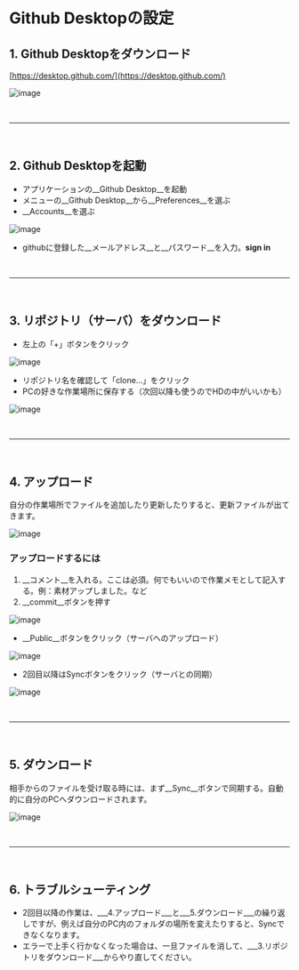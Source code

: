 

# Github Desktopの設定


## 1. Github Desktopをダウンロード


[https://desktop.github.com/](https://desktop.github.com/)


![image](https://yonekura907.github.io/account/img/githubdesktopurl.png)



&nbsp;
&nbsp;

----

&nbsp;
&nbsp;

## 2. Github Desktopを起動



* アプリケーションの__Github Desktop__を起動
* メニューの__Github Desktop__から__Preferences__を選ぶ
* __Accounts__を選ぶ


![image](https://yonekura907.github.io/account/img/githubdesktop00.png)

* githubに登録した__メールアドレス__と__パスワード__を入力。__sign in__



&nbsp;
&nbsp;

----

&nbsp;
&nbsp;



## 3. リポジトリ（サーバ）をダウンロード

* 左上の「+」ボタンをクリック

![image](https://yonekura907.github.io/account/img/githubdesktop01.png)

* リポジトリ名を確認して「clone...」をクリック
* PCの好きな作業場所に保存する（次回以降も使うのでHDの中がいいかも）

![image](https://yonekura907.github.io/account/img/githubdesktop02.png)


&nbsp;
&nbsp;

----

&nbsp;
&nbsp;


## 4. アップロード

自分の作業場所でファイルを追加したり更新したりすると、更新ファイルが出てきます。

![image](https://yonekura907.github.io/account/img/push00.png)



### アップロードするには

1. __コメント__を入れる。ここは必須。何でもいいので作業メモとして記入する。例：素材アップしました。など
2.  __commit__ボタンを押す


![image](https://yonekura907.github.io/account/img/push01.png)


* __Public__ボタンをクリック（サーバへのアップロード）

![image](https://yonekura907.github.io/account/img/push02.png)



* 2回目以降はSyncボタンをクリック（サーバとの同期）

![image](https://yonekura907.github.io/account/img/push03.png)



&nbsp;
&nbsp;

----

&nbsp;
&nbsp;


## 5. ダウンロード

相手からのファイルを受け取る時には、まず__Sync__ボタンで同期する。自動的に自分のPCへダウンロードされます。

![image](https://yonekura907.github.io/account/img/push03.png)



&nbsp;
&nbsp;

----

&nbsp;
&nbsp;


## 6. トラブルシューティング

* 2回目以降の作業は、___4.アップロード___と___5.ダウンロード___の繰り返しですが、例えば自分のPC内のフォルダの場所を変えたりすると、Syncできなくなります。
* エラーで上手く行かなくなった場合は、一旦ファイルを消して、___3.リポジトリをダウンロード___からやり直してください。
